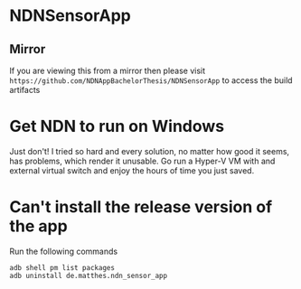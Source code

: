 # NDNSensorApp

## Mirror

If you are viewing this from a mirror then please
visit `https://github.com/NDNAppBachelorThesis/NDNSensorApp` to
access the build artifacts

# Get NDN to run on Windows

Just don't! I tried so hard and every solution, no matter how good it seems, has problems, which
render it unusable.
Go run a Hyper-V VM with and external virtual switch and enjoy the hours of time you just saved.


# Can't install the release version of the app
Run the following commands
```shell
adb shell pm list packages
adb uninstall de.matthes.ndn_sensor_app
```
